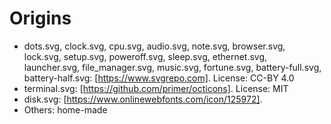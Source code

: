 # Origins

 - dots.svg, clock.svg, cpu.svg, audio.svg, note.svg, browser.svg, lock.svg, setup.svg, poweroff.svg, sleep.svg, ethernet.svg, launcher.svg, file_manager.svg, music.svg, fortune.svg, battery-full.svg, battery-half.svg: [https://www.svgrepo.com]. License: CC-BY 4.0
 - terminal.svg: [https://github.com/primer/octicons]. License: MIT
 - disk.svg: [https://www.onlinewebfonts.com/icon/125972].
 - Others: home-made
